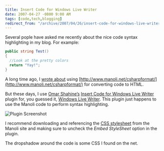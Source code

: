 ```yaml
---
title: Insert Code for Windows Live Writer
date: 2007-04-27 -0800 9:00 AM
tags: [code,tech,blogging]
redirect_from: "/archive/2007/04/26/insert-code-for-windows-live-writer.aspx/"
---
```


Several pople have asked me recently about the nice code syntax
highlighting in my blog. For example:

```csharp
public string Test()
{
  //Look at the pretty colors
  return "Yay!";
}
```

A long time ago, I [wrote
about](https://haacked.com/archive/2004/06/16/code-to-html-syntax-highlighting.aspx "Syntax Highlighting")
using
[http://www.manoli.net/csharpformat/](http://www.manoli.net/csharpformat/)
for converting code to HTML.

But these days, I use [Omar
Shahine’s](http://www.shahine.com/omar/ "Omar Shahine’s Blog") [Insert
Code for Windows Live
Writer](http://www.codeplex.com/insertcode/Release/ProjectReleases.aspx?ReleaseId=840 "Insert Code for Windows Live Writer")
plugin for, you guessed it, [Windows Live
Writer](http://windowslivewriter.spaces.live.com/ "Windows Live Writer Download").
This plugin just happens to use the Manoli code to perform syntax
highlighting.

![Plugin
Screenshot](https://haacked.com/images/haacked_com/WindowsLiveWriter/InsertCodeforWindowsLiveWriter_B945/image%7B0%7D%5B9%5D.png)

I recommend downloading and referencing the [CSS
stylesheet](http://www.manoli.net/csharpformat/csharp.css "CSS Stylesheet for Csharp")
from the Manoli site and making sure to uncheck the *Embed StyleSheet*
option in the plugin.

The dropshadow around the code is some CSS I found on the net.

